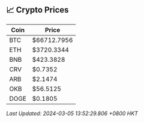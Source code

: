 ## 📈 Crypto Prices

| Coin | Price |
| ---- | ----- |
| BTC | $66712.7956 |
| ETH | $3720.3344 |
| BNB | $423.3828 |
| CRV | $0.7352 |
| ARB | $2.1474 |
| OKB | $56.5125 |
| DOGE | $0.1805 |

_Last Updated: 2024-03-05 13:52:29.806 +0800 HKT_